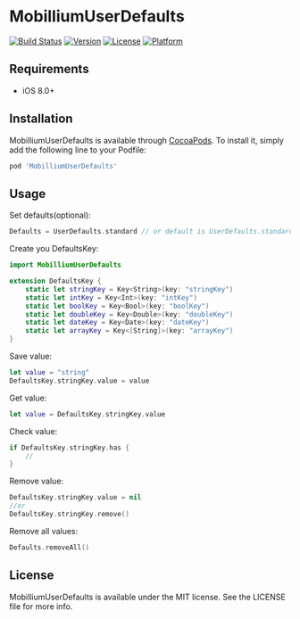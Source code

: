 # MobilliumUserDefaults

[![Build Status](https://github.com/mobillium/MobilliumUserDefaults/actions/workflows/ci.yml/badge.svg)](https://github.com/mobillium/MobilliumUserDefaults/actions/workflows/ci.yml)
[![Version](https://img.shields.io/cocoapods/v/MobilliumUserDefaults.svg?style=flat)](https://cocoapods.org/pods/MobilliumUserDefaults)
[![License](https://img.shields.io/cocoapods/l/MobilliumUserDefaults.svg?style=flat)](https://cocoapods.org/pods/MobilliumUserDefaults)
[![Platform](https://img.shields.io/cocoapods/p/MobilliumUserDefaults.svg?style=flat)](https://cocoapods.org/pods/MobilliumUserDefaults)

## Requirements
- iOS 8.0+

## Installation

MobilliumUserDefaults is available through [CocoaPods](https://cocoapods.org). To install
it, simply add the following line to your Podfile:

```ruby
pod 'MobilliumUserDefaults'
```

## Usage

Set defaults(optional):
```swift
Defaults = UserDefaults.standard // or default is UserDefaults.standard
```

Create you DefaultsKey:
```swift
import MobilliumUserDefaults

extension DefaultsKey {
    static let stringKey = Key<String>(key: "stringKey")
    static let intKey = Key<Int>(key: "intKey")
    static let boolKey = Key<Bool>(key: "boolKey")
    static let doubleKey = Key<Double>(key: "doubleKey")
    static let dateKey = Key<Date>(key: "dateKey")
    static let arrayKey = Key<[String]>(key: "arrayKey")
}
```

Save value:
```swift
let value = "string"
DefaultsKey.stringKey.value = value
```

Get value:
```swift
let value = DefaultsKey.stringKey.value
```

Check value:
```swift
if DefaultsKey.stringKey.has { 
    //
}
```

Remove value:
```swift
DefaultsKey.stringKey.value = nil
//or
DefaultsKey.stringKey.remove()
```

Remove all values:
```swift
Defaults.removeAll()
```

## License

MobilliumUserDefaults is available under the MIT license. See the LICENSE file for more info.
